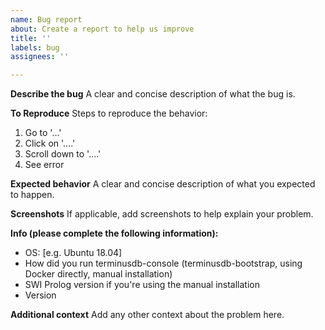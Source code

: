 ```yaml
---
name: Bug report
about: Create a report to help us improve
title: ''
labels: bug
assignees: ''

---
```


**Describe the bug**
A clear and concise description of what the bug is.

**To Reproduce**
Steps to reproduce the behavior:
1. Go to '...'
2. Click on '....'
3. Scroll down to '....'
4. See error

**Expected behavior**
A clear and concise description of what you expected to happen.

**Screenshots**
If applicable, add screenshots to help explain your problem.

**Info (please complete the following information):**
 - OS: [e.g. Ubuntu 18.04]
 - How did you run terminusdb-console (terminusdb-bootstrap, using Docker directly, manual installation)
 - SWI Prolog version if you're using the manual installation
 - Version

**Additional context**
Add any other context about the problem here.
